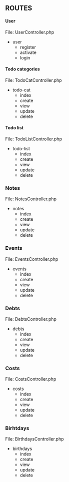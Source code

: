ROUTES
----------------
#### User
File: UserController.php

- user
    - register
    - activate
    - login

####  Todo categories
File: TodoCatController.php

- todo-cat
    - index
    - create
    - view
    - update
    - delete
    
 ####  Todo list 
File: TodoListController.php

- todo-list
    - index
    - create
    - view
    - update
    - delete
    
 ### Notes 
 File: NotesController.php
 
 - notes
     - index
     - create
     - view
     - update
     - delete
     
 ### Events 
 File: EventsController.php
 
 - events
     - index
     - create
     - view
     - update
     - delete
     
 ### Debts
 
 File: DebtsController.php
 
 - debts
     - index
     - create
     - view
     - update
     - delete
     
 ### Costs
 File: CostsController.php
 
 - costs
     - index
     - create
     - view
     - update
     - delete
     
 ### Birhtdays
 File: BirthdaysController.php
 
 - birthdays
     - index
     - create
     - view
     - update
     - delete